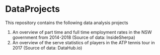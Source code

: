# DataProjects

This repository contains the following data analysis projects
1. An overview of part time and full time employment rates in the NSW government from 2014-2018 (Source of data: InsideSherpa)
2. An overview of the serve statistics of players in the ATP tennis tour in 2017 (Source of data: DataHub.io)
